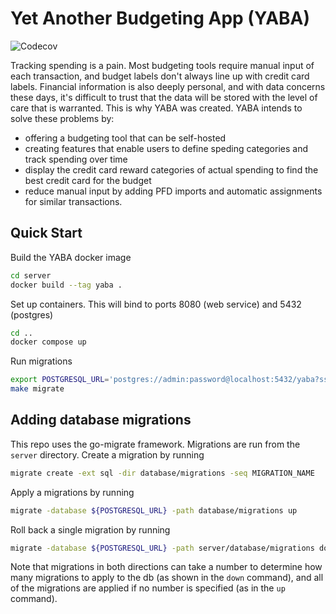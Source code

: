 # Yet Another Budgeting App (YABA)

![Codecov](https://img.shields.io/codecov/c/github/wenbenz/yaba)

Tracking spending is a pain. Most budgeting tools require manual input of each
transaction, and budget labels don't always line up with credit card labels.
Financial information is also deeply personal, and with data concerns these
days, it's difficult to trust that the data will be stored with the level of
care that is warranted. This is why YABA was created. YABA intends to solve
these problems by:
- offering a budgeting tool that can be self-hosted
- creating features that enable users to define speding categories and track
spending over time
- display the credit card reward categories of actual spending to find the best
credit card for the budget
- reduce manual input by adding PFD imports and automatic assignments for
similar transactions.

## Quick Start
Build the YABA docker image
```sh
cd server
docker build --tag yaba .
```

Set up containers. This will bind to ports 8080 (web service) and 5432 (postgres)
```sh
cd ..
docker compose up
```

Run migrations
```sh
export POSTGRESQL_URL='postgres://admin:password@localhost:5432/yaba?sslmode=disable'
make migrate
```

## Adding database migrations
This repo uses the go-migrate framework. Migrations are run from the `server` directory.
Create a migration by running
```sh
migrate create -ext sql -dir database/migrations -seq MIGRATION_NAME
```

Apply a migrations by running 
```sh
migrate -database ${POSTGRESQL_URL} -path database/migrations up
```

Roll back a single migration by running
```sh
migrate -database ${POSTGRESQL_URL} -path server/database/migrations down 1
```

Note that migrations in both directions can take a number to determine how many migrations to apply to the db (as shown in the `down` command), and all of the migrations are applied if no number is specified (as in the `up` command).
